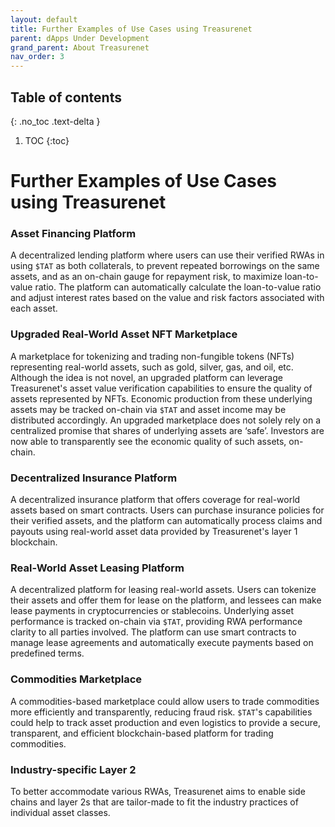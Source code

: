 ```yaml
---
layout: default
title: Further Examples of Use Cases using Treasurenet
parent: dApps Under Development
grand_parent: About Treasurenet
nav_order: 3
---
```


## Table of contents
{: .no_toc .text-delta }

1. TOC
{:toc}

# Further Examples of Use Cases using Treasurenet

### Asset Financing Platform

A decentralized lending platform where users can use their verified RWAs in using `$TAT` as both collaterals, to prevent repeated borrowings on the same assets, and as an on-chain gauge for repayment risk, to maximize loan-to-value ratio. The platform can automatically calculate the loan-to-value ratio and adjust interest rates based on the value and risk factors associated with each asset.

### Upgraded Real-World Asset NFT Marketplace

A marketplace for tokenizing and trading non-fungible tokens (NFTs) representing real-world assets, such as gold, silver, gas, and oil, etc. Although the idea is not novel, an upgraded platform can leverage Treasurenet's asset value verification capabilities to ensure the quality of assets represented by NFTs. Economic production from these underlying assets may be tracked on-chain via `$TAT` and asset income may be distributed accordingly. An upgraded marketplace does not solely rely on a centralized promise that shares of underlying assets are ‘safe’. Investors are now able to transparently see the economic quality of such assets, on-chain.

### Decentralized Insurance Platform

A decentralized insurance platform that offers coverage for real-world assets based on smart contracts. Users can purchase insurance policies for their verified assets, and the platform can automatically process claims and payouts using real-world asset data provided by Treasurenet's layer 1 blockchain.

### Real-World Asset Leasing Platform

A decentralized platform for leasing real-world assets. Users can tokenize their assets and offer them for lease on the platform, and lessees can make lease payments in cryptocurrencies or stablecoins. Underlying asset performance is tracked on-chain via `$TAT`, providing RWA performance clarity to all parties involved. The platform can use smart contracts to manage lease agreements and automatically execute payments based on predefined terms.

### Commodities Marketplace

A commodities-based marketplace could allow users to trade commodities more efficiently and transparently, reducing fraud risk. `$TAT`'s capabilities could help to track asset production and even logistics to provide a secure, transparent, and efficient blockchain-based platform for trading commodities.

### Industry-specific Layer 2

To better accommodate various RWAs, Treasurenet aims to enable side chains and layer 2s that are tailor-made to fit the industry practices of individual asset classes.
